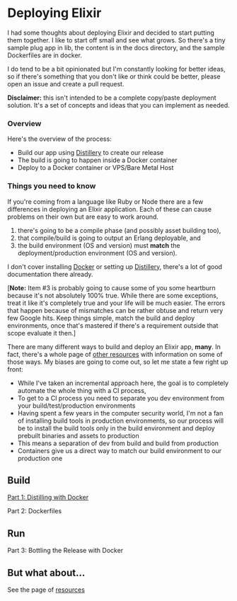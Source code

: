 # Deploying Elixir

I had some thoughts about deploying Elixir and decided to start putting them together. I like to start off small and see what grows. So there's a tiny sample plug app in lib, the content is in the docs directory, and the sample Dockerfiles are in docker. 

I do tend to be a bit opinionated but I'm constantly looking for better ideas, so if there's something that you don't like or think could be better, please open an issue and create a pull request.

**Disclaimer:** this isn't intended to be a complete copy/paste deployment solution. It's a set of concepts and ideas that you can implement as needed.

### Overview

Here's the overview of the process:

- Build our app using [Distillery](https://github.com/bitwalker/distillery) to create our release
- The build is going to happen inside a Docker container
- Deploy to a Docker container or VPS/Bare Metal Host

### Things you need to know

If you're coming from a language like Ruby or Node there are a few differences in deploying an Elixir application. Each of these can cause problems on their own but are easy to work around.

1. there's going to be a compile phase (and possibly asset building too),
2. that compile/build is going to output an Erlang deployable, and
3. the build environment (OS and version) must **match** the deployment/production environment (OS and version). 

I don't cover installing [Docker](https://docs.docker.com/engine/installation/) or setting up [Distillery](https://github.com/bitwalker/distillery), there's a lot of good documentation there already.

[**Note:** Item #3 is probably going to cause some of you some heartburn because it's not absolutely 100% true. While there are some exceptions, treat it like it's completely true and your life will be much easier. The errors that happen because of mismatches can be rather obtuse and return very few Google hits. Keep things simple, match the build and deploy environments, once that's mastered if there's a requirement outside that scope evaluate it then.]

There are many different ways to build and deploy an Elixir app, **many**. In fact, there's a whole page of [other resources](./docs/resources.md) with information on some of those ways. My biases are going to come out, so let me state a few right up front:

- While I've taken an incremental approach here, the goal is to completely automate the whole thing with a CI process,
- To get to a CI process you need to separate you dev environment from your build/test/production environments
- Having spent a few years in the computer security world, I'm not a fan of installing build tools in production environments, so our process will be to install the build tools only in the build environment and deploy prebuilt binaries and assets to production
- This means a separation of dev from build and build from production
- Containers give us a direct way to match our build environment to our production one

## Build
[Part 1: Distilling with Docker](./docs/distill_with_docker.md)

Part 2: Dockerfiles

## Run
Part 3: Bottling the Release with Docker

## But what about...

See the page of [resources](./docs/resources.md)

